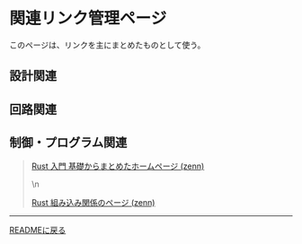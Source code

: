 # 関連リンク管理ページ
このページは、リンクを主にまとめたものとして使う。
## 設計関連
>
## 回路関連
>
## 制御・プログラム関連
>[Rust 入門 基礎からまとめたホームページ (zenn)](https://zenn.dev/mebiusbox/books/22d4c1ed9b0003/viewer/6d5875)<p>\n</p>
>[Rust 組み込み関係のページ (zenn)](https://zenn.dev/oyatomo/articles/56c468e3dae152)


-------------------------------------
[READMEに戻る](https://github.com/kAikvvf/my-webpage/blob/main/README.md)
